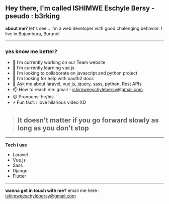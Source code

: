## Hey there, I'm called ISHIMWE Eschyle Bersy - pseudo : b3rking 

**about me?** let's see... i'm a web developer with good chalenging behavior. I live in Bujumbura, Burundi

---
### yes know me better? 

- 🔭 I’m currently working on our Team website
- 🌱 I’m currently learning vue.js
- 👯 I’m looking to collaborate on javascript and python project
- 🤔 I’m looking for help with oauth2 docs
- 💬 Ask me about laravel, vue.js, jquery, sass, python, Rest APIs
- 📫 How to reach me: gmail - ishimweeschylebersy@gmail.com
- 😄 Pronouns: he/his
- ⚡ Fun fact: i love hilarious video XD

> ## It doesn't matter if you go forward slowly as long as you don't stop
---
**Tech i use**
 - Laravel
 - Vue.js
 - Sass
 - Django
 - Flutter
---
**wanna get in touch with me?**
email me here : <ishimweeschylebersy@gmail.com>

